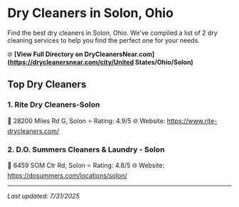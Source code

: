 # Dry Cleaners in Solon, Ohio

Find the best dry cleaners in Solon, Ohio. We've compiled a list of 2 dry cleaning services to help you find the perfect one for your needs.

🌐 **[View Full Directory on DryCleanersNear.com](https://drycleanersnear.com/city/United States/Ohio/Solon)**

## Top Dry Cleaners

### 1. Rite Dry Cleaners-Solon
📍 28200 Miles Rd G, Solon
⭐ Rating: 4.9/5
🌐 Website: https://www.rite-drycleaners.com/

### 2. D.O. Summers Cleaners & Laundry - Solon
📍 6459 SOM Ctr Rd, Solon
⭐ Rating: 4.8/5
🌐 Website: https://dosummers.com/locations/solon/


---

*Last updated: 7/31/2025*
